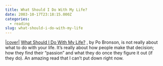 ```yaml
---
title: What Should I Do With My Life?
date: 2003-10-17T23:18:15.000Z
categories:
  - reading
slug: what-should-i-do-with-my-life
---
```

[|cover|][1] [What Should I Do With My Life?][1] , by Po Bronson, is not really about what to do with your life. It’s really about how people make that decision; how they find their “passion” and what they do once they figure it out (if they do). An amazing read that I can’t put down right now.


 [1]: http://www.amazon.com/exec/obidos/ASIN/0375507493/thelawofavera-20
